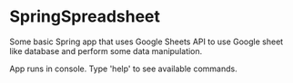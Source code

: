 # SpringSpreadsheet

Some basic Spring app that uses Google Sheets API to use Google
sheet like database and perform some data manipulation.

App runs in console. Type 'help' to see available commands.